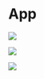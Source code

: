 # App

![](https://user-images.githubusercontent.com/99057159/161816600-0000d842-651c-4e9a-870e-f96bd2f318f6.PNG)

![](https://user-images.githubusercontent.com/99057159/161816605-af13a3cd-c71d-4e6e-8aaa-797be5c331bd.PNG)

![](https://user-images.githubusercontent.com/99057159/161816608-9347d107-1750-4d46-a3f5-e9cfef013c50.PNG)
